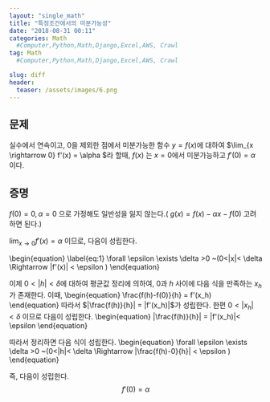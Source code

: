 ```yaml
---
layout: "single_math"
title: "특정조건에서의 미분가능성"
date: "2018-08-31 00:11"
categories: Math
  #Computer,Python,Math,Django,Excel,AWS, Crawl
tag: Math
  #Computer,Python,Math,Django,Excel,AWS, Crawl

slug: diff
header:
  teaser: /assets/images/6.png
---
```


## 문제
실수에서 연속이고, $0$을 제외한 점에서 미분가능한 함수 $y=f(x)$에 대하여
$\lim_{x \rightarrow 0} f'(x) = \alpha $라 할때, 
$f(x)$ 는 $x=0$에서 미분가능하고 $f'(0)= \alpha$ 이다.

## 증명
$f(0)=0 , \alpha = 0$ 으로 가정해도 일반성을 잃지 않는다.(
$g(x)=f(x)-\alpha x -f(0)$ 고려하면 된다.)

$\lim_{x \rightarrow 0} f'(x) = \alpha$ 이므로, 다음이 성립한다.

\begin{equation} \label{eq:1}
\forall \epsilon  \exists \delta >0 ~(0<|x|< \delta   \Rightarrow |f'(x)| < \epsilon )
\end{equation}

이제 $0<|h|< \delta$에 대하여 평균값 정리에 의하여, $0$과 $h$ 사이에 다음 식을 만족하는 $x_h$가 존재한다. 이때, 
\begin{equation}
    \frac{f(h)-f(0)}{h} = f'(x_h)
\end{equation}
따라서 $|\frac{f(h)}{h}| = |f'(x_h)|$가 성립한다.
한편 $0<|x_h|<\delta$ 이므로 다음이 성립한다.
\begin{equation}
    |\frac{f(h)}{h}| = |f'(x_h)|< \epsilon
\end{equation}

따라서 정리하면 다음 식이 성립한다.
\begin{equation}
    \forall \epsilon  \exists \delta >0 ~(0<|h|< \delta   \Rightarrow |\frac{f(h)-0}{h}| < \epsilon )
\end{equation}

즉, 다음이 성립한다. 
$$f'(0)=\alpha$$
